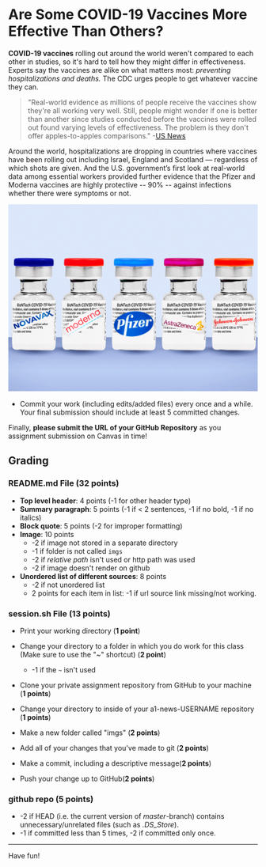 # Are Some COVID-19 Vaccines More Effective Than Others?

**COVID-19 vaccines** rolling out around the world weren't compared to each other in studies, so it's hard to tell how they might differ in effectiveness. Experts say the vaccines are alike on what matters most: _preventing hospitalizations and deaths._ The CDC urges people to get whatever vaccine they can.

> "Real-world evidence as millions of people receive the vaccines show they're all working very well. Still, people might wonder if one is better than another since studies conducted before the vaccines were rolled out found varying levels of effectiveness. The problem is they don't offer apples-to-apples comparisons." -[US News](https://www.usnews.com/news/health-news/articles/2021-04-08/are-some-covid-19-vaccines-more-effective-than-others)

Around the world, hospitalizations are dropping in countries where vaccines have been rolling out including Israel, England and Scotland — regardless of which shots are given. And the U.S. government’s first look at real-world data among essential workers provided further evidence that the Pfizer and Moderna vaccines are highly protective -- 90% -- against infections whether there were symptoms or not.

 ![Different Vaccines](imgs/vaccines.png) 
 

* Commit your work (including edits/added files) every once and a
  while.  Your final submission should include at least 5 committed
  changes. 



Finally, **please submit the URL of your GitHub Repository** as you
assignment submission on Canvas in time!


## Grading


### README.md File (**32 points**)

- **Top level header**: 4 points (-1 for other header type)
- **Summary paragraph**: 5 points (-1 if < 2 sentences, -1 if no bold, -1 if no italics)
- **Block quote**: 5 points (-2 for improper formatting)
- **Image**: 10 points
    - -2 if image not stored in a separate directory
    - -1 if folder is not called `imgs`
    - -2 if _relative path_ isn't used or http path was used
    - -2 if image doesn't render on github
- **Unordered list of different sources**: 8 points 
    - -2 if not unordered list
	- 2 points for each item in list: -1 if url source link
      missing/not working.


### session.sh File (**13 points**)

- Print your working directory (**1 point**)

- Change your directory to a folder in which you do work for this class (Make sure to use the "~" shortcut) (**2 point**)
    - -1 if the `~` isn't used

- Clone your private assignment repository from GitHub to your machine (**1 points**)

- Change your directory to inside of your a1-news-USERNAME repository (**1 points**)

- Make a new folder called "imgs" (**2 points**)

- Add all of your changes that you've made to git (**2 points**)

- Make a commit, including a descriptive message(**2 points**)

- Push your change up to GitHub(**2 points**)


### github repo (**5 points**)

- -2 if HEAD (i.e. the current version of _master_-branch) contains
   unnecessary/unrelated files (such as _.DS\_Store_).
- -1 if committed less than 5 times, -2 if committed only once.

---

Have fun!

